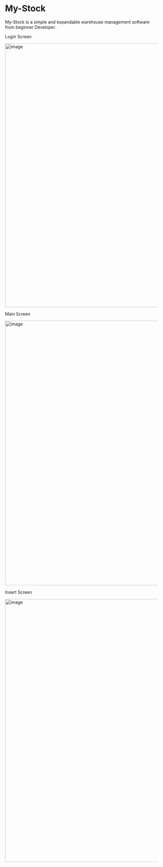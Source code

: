 # My-Stock

My-Stock is a simple and expandable warehouse management software from beginner Developer.

Login Screen 

 <img width="866" alt="image" src="https://user-images.githubusercontent.com/34158561/179367693-ba49c0b1-efac-4a13-9854-bbfc55cc3512.png">
 
Main Screen 

<img width="869" alt="image" src="https://user-images.githubusercontent.com/34158561/179367703-e4ae361c-944e-4058-beef-cf10225e20f3.png">

Insert Screen 

<img width="864" alt="image" src="https://user-images.githubusercontent.com/34158561/179367723-27653fbc-890e-493e-a554-e80008169130.png">
